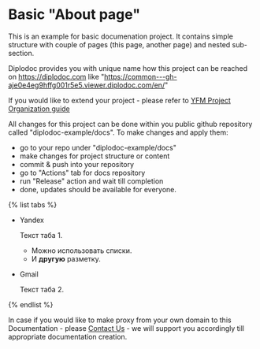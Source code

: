 # Basic "About page" 

This is an example for basic documenation project.
It contains simple structure with couple of pages (this page, another page) and nested sub-section. 

Diplodoc provides you with unique name how this project can be reached on https://diplodoc.com like 
"https://common---gh-aje0e4eg9hffg001r5e5.viewer.diplodoc.com/en/" 

If you would like to extend your project - please refer to [YFM Project Organization guide](https://diplodoc.com/docs/en/project/)

All changes for this project can be done within you public github repository called "diplodoc-example/docs". 
To make changes and apply them: 

- go to your repo under "diplodoc-example/docs" 
- make changes for project structure or content
- commit & push into your repository 
- go to "Actions" tab for docs repository 
- run "Release" action and wait till completion 
- done, updates should be available for everyone. 

{% list tabs %}

- Yandex

  Текст таба 1.

  * Можно использовать списки.
  * И **другую** разметку.

- Gmail

  Текст таба 2.

{% endlist %}



In case if you would like to make proxy from your own domain to this Documentation - please [Contact Us](https://diplodoc.com/#contact) - we will support you accordingly till appropriate documentation creation. 

